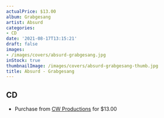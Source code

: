 ```yaml
---
actualPrice: $13.00
album: Grabgesang
artist: Absurd
categories:
- CD
date: '2021-08-17T13:15:21'
draft: false
images:
- /images/covers/absurd-grabgesang.jpg
inStock: true
thumbnailImage: /images/covers/absurd-grabgesang-thumb.jpg
title: Absurd - Grabgesang
---
```


## CD
* Purchase from [CW Productions](https://shop.cwproductions.net/products/absurd-grabgesang-cd) for $13.00
